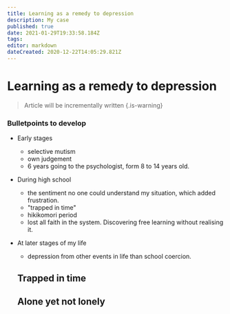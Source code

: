 ```yaml
---
title: Learning as a remedy to depression
description: My case
published: true
date: 2021-01-29T19:33:58.184Z
tags: 
editor: markdown
dateCreated: 2020-12-22T14:05:29.821Z
---
```


# Learning as a remedy to depression
> Article will be incrementally written
{.is-warning}

### Bulletpoints to develop
- Early stages
	- selective mutism
 	- own judgement
	- 6 years going to the psychologist, form 8 to 14 years old.
- During high school
	- the sentiment no one could understand my situation, which added frustration.
 	- "trapped in time"
 	- hikikomori period
 	- lost all faith in the system. Discovering free learning without realising it.

- At later stages of my life
	- depression from other events in life than school coercion.
  
  
  
  
  ## Trapped in time
  
  ## Alone yet not lonely
